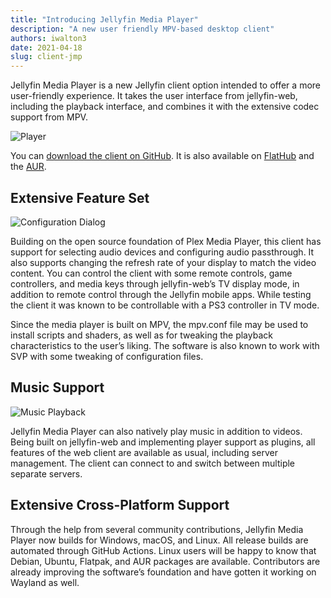 ```yaml
---
title: "Introducing Jellyfin Media Player"
description: "A new user friendly MPV-based desktop client"
authors: iwalton3
date: 2021-04-18
slug: client-jmp
---
```


Jellyfin Media Player is a new Jellyfin client option intended to offer a more user-friendly experience. It takes the user interface from jellyfin-web, including the playback interface, and combines it with the extensive codec support from MPV.

<!-- truncate -->

![Player](./player.png)

You can [download the client on GitHub](https://github.com/jellyfin/jellyfin-media-player/releases). It is also available on [FlatHub](https://flathub.org/apps/details/com.github.iwalton3.jellyfin-media-player) and the [AUR](https://aur.archlinux.org/packages/jellyfin-media-player/).

## Extensive Feature Set

![Configuration Dialog](./config.png)

Building on the open source foundation of Plex Media Player, this client has support for selecting audio devices and configuring audio passthrough. It also supports changing the refresh rate of your display to match the video content. You can control the client with some remote controls, game controllers, and media keys through jellyfin-web’s TV display mode, in addition to remote control through the Jellyfin mobile apps. While testing the client it was known to be controllable with a PS3 controller in TV mode.

Since the media player is built on MPV, the mpv.conf file may be used to install scripts and shaders, as well as for tweaking the playback characteristics to the user’s liking. The software is also known to work with SVP with some tweaking of configuration files.

## Music Support

![Music Playback](./music.png)

Jellyfin Media Player can also natively play music in addition to videos. Being built on jellyfin-web and implementing player support as plugins, all features of the web client are available as usual, including server management. The client can connect to and switch between multiple separate servers.

## Extensive Cross-Platform Support

Through the help from several community contributions, Jellyfin Media Player now builds for Windows, macOS, and Linux. All release builds are automated through GitHub Actions. Linux users will be happy to know that Debian, Ubuntu, Flatpak, and AUR packages are available. Contributors are already improving the software’s foundation and have gotten it working on Wayland as well.

